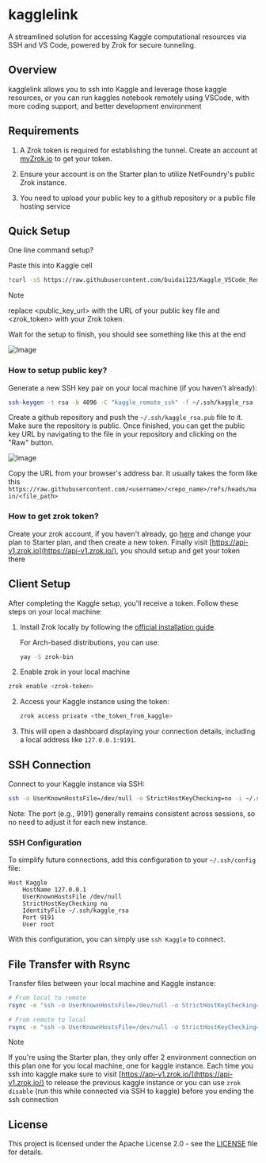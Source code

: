 # kagglelink

A streamlined solution for accessing Kaggle computational resources via SSH and VS Code, powered by Zrok for secure tunneling.

## Overview

kagglelink allows you to ssh into Kaggle and leverage those kaggle resources, or you can run kaggles notebook remotely using VSCode, with more coding support, and better development environment


## Requirements

1. A Zrok token is required for establishing the tunnel. Create an account at [myZrok.io](https://myzrok.io/) to get your token.

2. Ensure your account is on the Starter plan to utilize NetFoundry's public Zrok instance.

3. You need to upload your public key to a github repository or a public file hosting service

## Quick Setup

One line command setup?

Paste this into Kaggle cell

```bash
!curl -sS https://raw.githubusercontent.com/buidai123/Kaggle_VSCode_Remote_SSH/refs/heads/zrok/setup.sh | bash -s -- -k <public_key_url> -t <zrok_token>
```

> [!NOTE]
>
> replace <public_key_url> with the URL of your public key file and <zrok_token> with your Zrok token.


Wait for the setup to finish, you should see something like this at the end

![Image](https://github.com/user-attachments/assets/22f564f3-8622-4c6c-bb82-9c9c63dd322a)

### How to setup public key?

Generate a new SSH key pair on your local machine (if you haven't already):

```bash
ssh-keygen -t rsa -b 4096 -C "kaggle_remote_ssh" -f ~/.ssh/kaggle_rsa
```

Create a github repository and push the `~/.ssh/kaggle_rsa.pub` file to it. Make sure the repository is public. Once finished, you can get the public key URL by navigating to the file in your repository and clicking on the "Raw" button. 

![Image](https://github.com/user-attachments/assets/ec9a884c-1c97-4be6-bd6d-03ac5dd16de7)

Copy the URL from your browser's address bar. It usually takes the form like this `https://raw.githubusercontent.com/<username>/<repo_name>/refs/heads/main/<file_path>`

### How to get zrok token?

Create your zrok account, if you haven't already, go [here](https://myzrok.io/billing) and change your plan to Starter plan, and then create a new token. Finally visit [https://api-v1.zrok.io](https://api-v1.zrok.io/), you should setup and get your token there

## Client Setup

After completing the Kaggle setup, you'll receive a token. Follow these steps on your local machine:

1. Install Zrok locally by following the [official installation guide](https://docs.zrok.io/docs/guides/install/).

   For Arch-based distributions, you can use:
   ```bash
   yay -S zrok-bin
   ```

2. Enable zrok in your local machine
  ```bash
  zrok enable <zrok-token>
  ```

2. Access your Kaggle instance using the token:
   ```bash
   zrok access private <the_token_from_kaggle>
   ```

3. This will open a dashboard displaying your connection details, including a local address like `127.0.0.1:9191`.

## SSH Connection

Connect to your Kaggle instance via SSH:

```bash
ssh -o UserKnownHostsFile=/dev/null -o StrictHostKeyChecking=no -i ~/.ssh/kaggle_rsa -p 9191 root@127.0.0.1
```

Note: The port (e.g., 9191) generally remains consistent across sessions, so no need to adjust it for each new instance.

### SSH Configuration

To simplify future connections, add this configuration to your `~/.ssh/config` file:

```
Host Kaggle
    HostName 127.0.0.1
    UserKnownHostsFile /dev/null
    StrictHostKeyChecking no
    IdentityFile ~/.ssh/kaggle_rsa
    Port 9191
    User root
```

With this configuration, you can simply use `ssh Kaggle` to connect.

## File Transfer with Rsync

Transfer files between your local machine and Kaggle instance:

```bash
# From local to remote
rsync -e "ssh -o UserKnownHostsFile=/dev/null -o StrictHostKeyChecking=no -i ~/.ssh/kaggle_rsa -p 9191" <path_to_local_file> root@127.0.0.1:/kaggle/working

# From remote to local
rsync -e "ssh -o UserKnownHostsFile=/dev/null -o StrictHostKeyChecking=no -i ~/.ssh/kaggle_rsa -p 9191" root@127.0.0.1:<path_to_remote_file> <local_destination_path>
```

> [!NOTE]
>
> If you're using the Starter plan, they only offer 2 environment connection on this plan one for you local machine, one for kaggle instance. Each time you ssh into kaggle make sure to visit [https://api-v1.zrok.io/](https://api-v1.zrok.io/) to release the previous kaggle instance or you can use `zrok disable` (run this while connected via SSH to kaggle) before you ending the ssh connection 

## License

This project is licensed under the Apache License 2.0 - see the [LICENSE](LICENSE) file for details.
